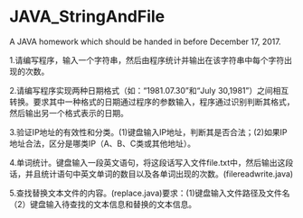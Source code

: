 # JAVA_StringAndFile
A JAVA homework which should be handed in before December 17, 2017.

1.请编写程序，输入一个字符串，然后由程序统计并输出在该字符串中每个字符出现的次数。

2.请编写程序实现两种日期格式（如：“1981.07.30”和“July 30,1981”）之间相互转换。要求其中一种格式的日期通过程序的参数输入，程序通过识别判断其格式，然后输出另一个格式表示的日期。

3.验证IP地址的有效性和分类。(1)键盘输入IP地址，判断其是否合法；(2)如果IP地址合法，区分是哪类IP（A、B、C类或其他地址）。

4.单词统计。键盘输入一段英文语句，将这段话写入文件file.txt中，然后输出这段话，并且统计语句中英文单词的数目以及各单词出现的次数。(filereadwrite.java)

5.查找替换文本文件的内容。(replace.java)要求：(1)键盘输入文件路径及文件名（2）键盘输入待查找的文本信息和替换的文本信息。
